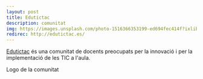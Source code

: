 ```yaml
---
layout: post
title: Edutictac
description: comunitat
img: https://images.unsplash.com/photo-1516366353199-ed694fec414f?ixlib=rb-1.2.1&ixid=eyJhcHBfaWQiOjEyMDd9&auto=format&fit=crop&w=1234&q=80
redirec: http://edutictac.es/
---
```


[Edutictac](http://edutictac.es/) és una comunitat de docents preocupats per la innovació i per la implementació de les TIC a l'aula.

<div class="img_row">
	<img class="col three" src="{{ site.baseurl }}http://edutictac.es/assets/images/edutictac.es_700_300_2_.png" alt="" title="example image"/>
</div>
<div class="col three caption">
	Logo de la comunitat 
</div>

